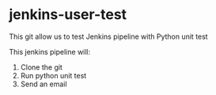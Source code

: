 # jenkins-user-test

This git allow us to test Jenkins pipeline with Python unit test

This jenkins pipeline will:
1. Clone the git
2. Run python unit test
3. Send an email